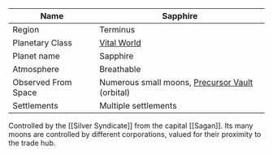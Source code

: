| Name                | Sapphire                                                                                                  |
| ------------------- | --------------------------------------------------------------------------------------------------------- |
| Region              | Terminus                                                                                                  |
| Planetary Class     | [Vital World](datasworn:oracle_collection:starforged/planet/vital)                                        |
| Planet name         | Sapphire                                                                                                  |
| Atmosphere          | Breathable                                                                                                |
| Observed From Space | Numerous small moons, [Precursor Vault](datasworn:oracle_collection:starforged/precursor_vault) (orbital) |
| Settlements         | Multiple settlements                                                                                      |

Controlled by the [[Silver Syndicate]] from the capital [[Sagan]]. Its many moons are controlled by different corporations, valued for their proximity to the trade hub.